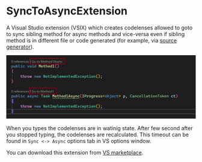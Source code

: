 # SyncToAsyncExtension

A Visual Studio extension (VSIX) which creates codelenses allowed to goto to sync sibling method for async methods and vice-versa even if sibling method is in different file or code generated (for example, via [source generator](https://github.com/zompinc/sync-method-generator)).

![Image 1](example0.png)

When you types the codelenses are in watinig state. After few second after you stopped typing, the codelenses are recalculated. This timeout can be found in `Sync <-> Async` options tab in VS options window.

You can download this extension from [VS marketplace](https://marketplace.visualstudio.com/items?itemName=lsoft.SyncToAsyncExtension).
